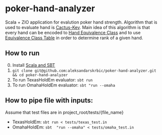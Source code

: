 # poker-hand-analyzer

Scala + ZIO application for evalution poker hand strength.
Algorithm that is used to evaluate hand is [Cactus-Kev](http://suffe.cool/poker/evaluator.html).
Main idea of this algorithm is that every hand can be encoded to [Hand Equivalence Class](https://github.com/aleksandarskrbic/poker-hand-analyzer/blob/master/src/main/resources/data/classes.txt) and to use [Equivalence Class Table](https://github.com/aleksandarskrbic/poker-hand-analyzer/blob/master/src/main/resources/data/classes.txt) in order to determine rank of a given hand.

## How to run
0. Install [Scala and SBT](http://www.codebind.com/linux-tutorials/install-scala-sbt-java-ubuntu-18-04-lts-linux/)
1. `git clone git@github.com:aleksandarskrbic/poker-hand-analyzer.git && cd poker-hand-analyzer`
2. To run TexasHoldEm evaluator: `sbt run`
2. To run OmahaHoldEm evaluator: `sbt "run --omaha`

## How to pipe file with inputs:
 Assume that test files are in project_root/tests/{file_name}
 
* TexasHoldEm: `sbt run < tests/texas_test.in`
* OmahaHoldEm: `sbt  "run --omaha" < tests/omaha_test.in`

